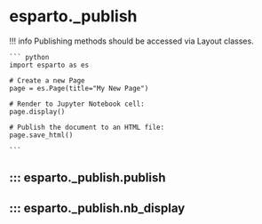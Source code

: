# esparto._publish

!!! info
    Publishing methods should be accessed via Layout classes.

    ``` python
    import esparto as es

    # Create a new Page
    page = es.Page(title="My New Page")

    # Render to Jupyter Notebook cell:
    page.display()

    # Publish the document to an HTML file:
    page.save_html()

    ```

## ::: esparto._publish.publish

## ::: esparto._publish.nb_display

<br>
